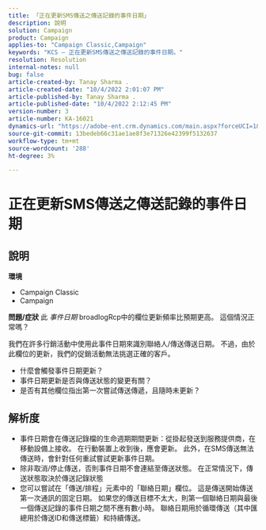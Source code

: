 ```yaml
---
title: 「正在更新SMS傳送之傳送記錄的事件日期」
description: 說明
solution: Campaign
product: Campaign
applies-to: "Campaign Classic,Campaign"
keywords: "KCS — 正在更新SMS傳送之傳送記錄的事件日期。"
resolution: Resolution
internal-notes: null
bug: false
article-created-by: Tanay Sharma .
article-created-date: "10/4/2022 2:01:07 PM"
article-published-by: Tanay Sharma .
article-published-date: "10/4/2022 2:12:45 PM"
version-number: 3
article-number: KA-16021
dynamics-url: "https://adobe-ent.crm.dynamics.com/main.aspx?forceUCI=1&pagetype=entityrecord&etn=knowledgearticle&id=35c58ef9-ec43-ed11-bba2-0022480868ff"
source-git-commit: 13bedeb66c31ae1ae8f3e71326e42399f5132637
workflow-type: tm+mt
source-wordcount: '288'
ht-degree: 3%

---
```


# 正在更新SMS傳送之傳送記錄的事件日期

## 說明

<b>環境</b>
- Campaign Classic
- Campaign

<b>問題/症狀</b>
此 *事件日期* broadlogRcp中的欄位更新頻率比預期更高。 這個情況正常嗎？

我們在許多行銷活動中使用此事件日期來識別聯絡人/傳送傳送日期。 不過，由於此欄位的更新，我們的促銷活動無法挑選正確的客戶。

- 什麼會觸發事件日期更新？
- 事件日期更新是否與傳送狀態的變更有關？
- 是否有其他欄位指出第一次嘗試傳送傳遞，且隨時未更新？





## 解析度


- 事件日期會在傳送記錄檔的生命週期期間更新：從掛起發送到服務提供商，在移動設備上接收。 在行動裝置上收到後，應會更新。 此外，在SMS傳送無法傳送時，會針對任何重試嘗試更新事件日期。
- 除非取消/停止傳送，否則事件日期不會連結至傳送狀態。 在正常情況下，傳送狀態取決於傳送記錄狀態
- 您可以嘗試在「傳送/排程」元素中的「聯絡日期」欄位。 這是傳送開始傳送第一次通訊的固定日期。 如果您的傳送目標不太大，則第一個聯絡日期與最後一個傳送記錄的事件日期之間不應有數小時。 聯絡日期用於循環傳送（其中匯總用於傳送ID和傳送標籤）和持續傳送。

